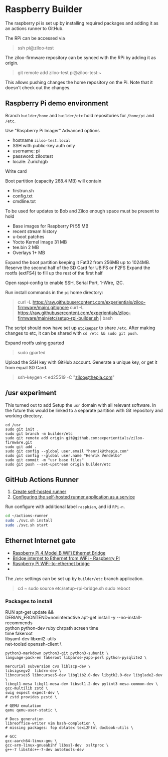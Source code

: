 # Raspberry Builder

The raspberry pi is set up by installing required packages and adding it as an actions runner to GitHub.

The RPi can be accessed via

> ssh pi@ziloo-test

The ziloo-firmware repository can be synced with the RPi by adding it as origin.

> git remote add ziloo-test pi@ziloo-test:~

This allows pushing changes the home repository on the Pi. Note that it doesn't check out the changes.


## Raspberry Pi demo environment

Branch `builder/home` and `builder/etc` hold repositories for `/home/pi` and `/etc`.

Use "Raspberry Pi Imager" Advanced options

- hostname `ziloo-test.local`
- SSH with public-key auth only
- username: pi
- password: zilootest
- locale: Zurich/gb

Write card

Boot partition (capacity 268.4 MB) will contain

- firstrun.sh
- config.txt
- cmdline.txt

To be used for updates to Bob and Ziloo enough space
must be present to hold

- Base images for Raspberry Pi 55 MB
- recent stream history
- u-boot patches
- Yocto Kernel Image 31 MB
- tee.bin 2 MB
- Overlays 1+ MB

Expand the boot partition keeping it Fat32 from 256MB up to 1024MB.
Reserve the second half of the SD Card for UBIFS or F2FS
Expand the rootfs (extFS4) to fill up the rest of the first half

Open raspi-config to enable SSH, Serial Port, 1-Wire, I2C.

Run install commands in the `pi` home directory:

> curl -L https://raw.githubusercontent.com/experientials/ziloo-firmware/main/.gitignore
> curl -L https://raw.githubusercontent.com/experientials/ziloo-firmware/main/etc/setup-rpi-builder.sh | bash

The script should now have set up [`etckeeper`](http://etckeeper.branchable.com/README/) to share `/etc`.
After making changes to etc, it can be shared with `cd /etc && sudo git push`.

Expand rootfs using gparted

> sudo gparted

Upload the SSH key with GitHub account. Generate a unique key, or get it from equal SD Card.

> ssh-keygen -t ed25519 -C "ziloo@thepia.com"


## /usr experiment

This turned out to add 
Setup the `usr` domain with all relevant software. In the future this would be linked to a separate partition
with Git repository and working directory.

```
cd /usr
sudo git init .
sudo git branch -m builder/etc
sudo git remote add origin git@github.com:experientials/ziloo-firmware.git
sudo git add .
sudo git config --global user.email "henrik@thepia.com"
sudo git config --global user.name "Henrik Vendelbo"
sudo git commit -m "usr base files" 
sudo git push --set-upstream origin builder/etc
```


## GitHub Actions Runner

1. [Create self-hosted runner](https://github.com/organizations/experientials/settings/actions/runners/new?arch=arm64&os=linux)
2. [Configuring the self-hosted runner application as a service](https://docs.github.com/en/actions/hosting-your-own-runners/configuring-the-self-hosted-runner-application-as-a-service)

Run configure with additional label `raspbian`, and id `RPi-n`.


```sh
cd ~/actions-runner
sudo ./svc.sh install
sudo ./svc.sh start
```


## Ethernet Internet gate

- [Raspberry Pi 4 Model B WiFi Ethernet Bridge](https://www.willhaley.com/blog/raspberry-pi-wifi-ethernet-bridge/)
- [Bridge internet to Ethernet from WiFi - Raspberry PI](https://www.elementzonline.com/blog/sharing-or-bridging-internet-to-ethernet-from-wifi-raspberry-pI)
- [Raspberry Pi WiFi-to-ethernet bridge](https://github.com/mangefoo/wifi-ethernet-bridge)
- 

The `/etc` settings can be set up by `builder/etc` branch application.

> cd ~
> sudo source etc/setup-rpi-bridge.sh
> sudo reboot


### Packages to install

RUN apt-get update && \
    DEBIAN_FRONTEND=noninteractive apt-get install -y --no-install-recommends \
    python python-dev ruby chrpath screen time \
    time fakeroot \
    libyaml-dev libxml2-utils \
    net-toolsd openssh-client \

    python3-markdown python3-git python3-subunit \
    language-pack-en fakeroot libparse-yapp-perl python-pysqlite2 \

    mercurial subversion cvs liblscp-dev \
    libsigsegv2  libdrm-dev \
    libncurses5 libncurses5-dev libglib2.0-dev libgtk2.0-dev libglade2-dev \
    libegl1-mesa libgl1-mesa-dev libsdl1.2-dev pylint3 mesa-common-dev \
    gcc-multilib zstd \
    swig expect expect-dev \
    # zstd provides pzstd \

    # QEMU emulation
    qemu qemu-user-static \

    # Docs generation
    libreoffice-writer vim bash-completion \
    # missing packages: fop dblatex texi2html docbook-utils \  

    # GCC
    gcc-aarch64-linux-gnu \
    gcc-arm-linux-gnueabihf libssl-dev  xsltproc \
    g++-7 libstdc++-7-dev autotools-dev
